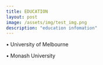 ```yaml
---
title: EDUCATION
layout: post
image: /assets/img/test_img.png
description: "education infomation"
---
```


•	University of Melbourne

•	Monash University
